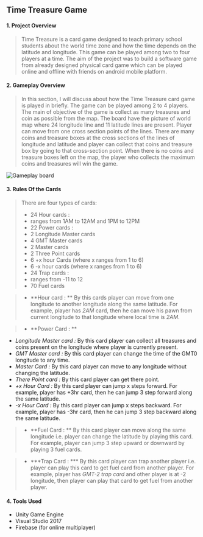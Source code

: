 ## Time Treasure Game
#### 1. Project Overview ####
>Time Treasure is a card game designed to teach primary school students about the world time zone and how the time depends on the latitude and longitude. This game can be played among two to four players at a time. The aim of the project was to build a software game from already designed physical card game which can be played online and offline with friends on android mobile platform.

#### 2. Gameplay Overview ####
>In this section, I will discuss about how the Time Treasure card game is played in briefly.
The game can be played among 2 to 4 players. The main of objective of the game is collect as many treasures and coin as possible from the map. The board have the picture of world map where 24 longitude line and 11 latitude lines are present. Player can move from one cross section points of the lines. There are many coins and treasure boxes at the cross sections of the lines of longitude and latitude and player can collect that coins and treasure box by going to that cross-section point. When there is no coins and treasure boxes left on the map, the player who collects the maximum coins and treasures will win the game.

![Gameplay board](https://markdown-here.com/img/icon256.png)

#### 3. Rules Of the Cards ####
>There are four types of cards:
>* 24 Hour cards :
>  * ranges from 1AM to 12AM and 1PM to 12PM
>* 22 Power cards :
>  * 2 Longitude Master cards
>  * 4 GMT Master cards
>  * 2 Master cards
>  * 2 Three Point cards
>  * 6 +x hour Cards (where x ranges from 1 to 6)
>  * 6 -x hour cards (where x ranges from 1 to 6)
>* 24 Trap cards :
>  * ranges from -11 to 12
>* 70 Fuel cards

>* **Hour card : ** By this cards player can move from one longitude to another longitude along the same latitude. For example, player has _2AM_ card, then he can move his pawn from current longitude to that longitude where local time is _2AM_.

>* **Power Card : **
  * _Longitude Master card :_ By this card player can collect all treasures and coins present on the longitude where player is currently present.
  * _GMT Master card :_ By this card player can change the time of the GMT0 longitude to any time.
  * _Master Card :_ By this card player can move to any longitude without changing the latitude.
  * _There Point card :_ By this card player can get there point.
  * _+x Hour Card :_ By this card player can jump x steps forward. For example, player has +3hr card, then he can jump 3 step forward along the same latitude.
  * _-x Hour Card :_ By this card player can jump x steps backward. For example, player has -3hr card, then he can jump 3 step backward along the same latitude.

>* **Fuel Card : ** By this card player can move along the same longitude i.e. player can change the latitude by playing this card. For example, player can jump 3 step upward or downward by playing 3 fuel cards.

>* ***Trap Card : *** By this card player can trap another player i.e. player can play this card to get fuel card from another player. For example, player has _GMT-2 trap card_ and other player is at -2 longitude, then player can play that card to get fuel from another player.

#### 4. Tools Used ####
* Unity Game Engine
* Visual Studio 2017
* Firebase (for online multiplayer)

